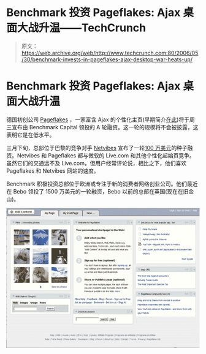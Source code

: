 # Benchmark 投资 Pageflakes: Ajax 桌面大战升温——TechCrunch

> 原文：<https://web.archive.org/web/http://www.techcrunch.com:80/2006/05/30/benchmark-invests-in-pageflakes-ajax-desktop-war-heats-up/>

# Benchmark 投资 Pageflakes: Ajax 桌面大战升温

 [](https://web.archive.org/web/20220117012209/http://www.pageflakes.com/) 德国初创公司 [Pageflakes](https://web.archive.org/web/20220117012209/http://www.pageflakes.com/) ，一家富含 Ajax 的个性化主页(早期简介[在此](https://web.archive.org/web/20220117012209/http://www.beta.techcrunch.com/2005/12/18/yep-one-more-ajax-desktop-pageflakes/))将于周三宣布由 Benchmark Capital 领投的 A 轮融资。这一轮的规模将不会被披露，这表明它是在低水平。

三月下旬，总部位于巴黎的竞争对手 [Netvibes](https://web.archive.org/web/20220117012209/http://www.netvibes.com/) 宣布了一轮[100 万美元](https://web.archive.org/web/20220117012209/http://www.beta.techcrunch.com/2006/03/22/netvibes-to-announce-seed-financing-today/)的种子融资。Netvibes 和 Pageflakes 都与微软的 Live.com 和其他个性化起始页竞争。虽然它们的交通远不及 Live.com，但用户经常评论说，相比之下，他们喜欢 Pageflakes 和 Netvibes 网站的速度。

Benchmark 积极投资总部位于欧洲或专注于新的消费者网络创业公司。他们最近在 Bebo 领投了 1500 万美元的一轮融资，Bebo 以前的总部在英国(现在在旧金山)。

![](img/9d92669eb36a9d7b413bc8419a12d6b1.png)